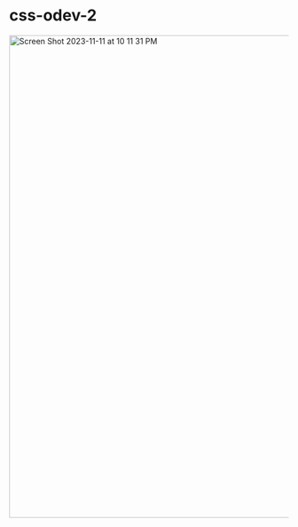 # css-odev-2

<img width="870" alt="Screen Shot 2023-11-11 at 10 11 31 PM" src="https://github.com/betuldm/css-odev-2/assets/104840854/9dece6f0-5fff-4c0f-8407-e0542e925377">
